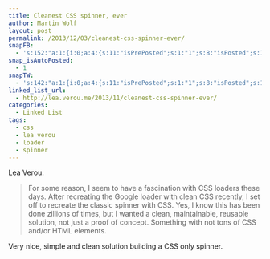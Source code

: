 ```yaml
---
title: Cleanest CSS spinner, ever
author: Martin Wolf
layout: post
permalink: /2013/12/03/cleanest-css-spinner-ever/
snapFB:
  - 's:152:"a:1:{i:0;a:4:{s:11:"isPrePosted";s:1:"1";s:8:"isPosted";s:1:"1";s:4:"pgID";s:28:"1607117196_10201087295216997";s:5:"pDate";s:19:"2013-12-03 09:20:29";}}";'
snap_isAutoPosted:
  - 1
snapTW:
  - 's:142:"a:1:{i:0;a:4:{s:11:"isPrePosted";s:1:"1";s:8:"isPosted";s:1:"1";s:4:"pgID";s:18:"407801503379124224";s:5:"pDate";s:19:"2013-12-03 09:20:29";}}";'
linked_list_url:
  - http://lea.verou.me/2013/11/cleanest-css-spinner-ever/
categories:
  - Linked List
tags:
  - css
  - lea verou
  - loader
  - spinner
---
```

<p class="linked-list-quote-author">
  Lea Verou:
</p>

> For some reason, I seem to have a fascination with CSS loaders these days. After recreating the Google loader with clean CSS recently, I set off to recreate the classic spinner with CSS. Yes, I know this has been done zillions of times, but I wanted a clean, maintainable, reusable solution, not just a proof of concept. Something with not tons of CSS and/or HTML elements.

Very nice, simple and clean solution building a CSS only spinner.